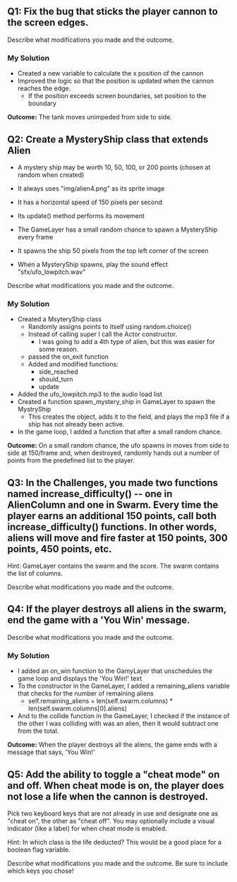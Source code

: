 ## Q1: Fix the bug that sticks the player cannon to the screen edges.
Describe what modifications you made and the outcome.

### My Solution

- Created a new variable to calculate the x position of the cannon
- Improved the logic so that the position is updated when the cannon reaches the edge.
  - If the position exceeds screen boundaries, set position to the boundary
  
**Outcome:** 
The tank moves unimpeded from side to side.

## Q2: Create a MysteryShip class that extends Alien
- A mystery ship may be worth 10, 50, 100, or 200 points (chosen at random when created)
- It always uses "img/alien4.png" as its sprite image
- It has a horizontal speed of 150 pixels per second
- Its update() method performs its movement

- The GameLayer has a small random chance to spawn a MysteryShip every frame
- It spawns the ship 50 pixels from the top left corner of the screen
- When a MysteryShip spawns, play the sound effect "sfx/ufo_lowpitch.wav"
 

Describe what modifications you made and the outcome.

### My Solution
- Created a MsyteryShip class
  - Randomly assigns points to itself using random.choice()
  - Instead of calling super I call the Actor constructor.
    - I was going to add a 4th type of alien, but this was easier for some reason.
  - passed the on_exit function
  - Added and modified functions:
    - side_reached
    - should_turn
    - update
- Added the ufo_lowpitch.mp3 to the audio load list
- Created a function spawn_mystery_ship in GameLayer to spawn the MystryShip
  - This creates the object, adds it to the field, and plays the mp3 file if a ship has not already been active.
- In the game loop, I added a function that after a small random chance.

**Outcome:**
On a small random chance, the ufo spawns in moves from side to side at 150/frame and, when destroyed, randomly hands out a number of points from the predefined list to the player.

## Q3: In the Challenges, you made two functions named increase_difficulty() -- one in AlienColumn and one in Swarm. Every time the player earns an additional 150 points, call both increase_difficulty() functions. In other words, aliens will move and fire faster at 150 points, 300 points, 450 points, etc.

Hint: GameLayer contains the swarm and the score. The swarm contains the list of columns.

Describe what modifications you made and the outcome.

## Q4: If the player destroys all aliens in the swarm, end the game with a 'You Win' message.

Describe what modifications you made and the outcome.

### My Solution

- I added an on_win function to the GamyLayer that unschedules the game loop and displays the 'You Win!' text
- To the constructor in the GameLayer, I added a remaining_aliens variable that checks for the number of remaining aliens
  - self.remaining_aliens = len(self.swarm.columns) * len(self.swarm.columns[0].aliens)
- And to the collide function in the GameLayer, I checked if the instance of the other I was colliding with was an alien, then it would subtract one from the total.

**Outcome:**
When the player destroys all the aliens, the game ends with a message that says, 'You Win!'

## Q5: Add the ability to toggle a "cheat mode" on and off. When cheat mode is on, the player does not lose a life when the cannon is destroyed.

Pick two keyboard keys that are not already in use and designate one as "cheat on", the other as "cheat off". You may optionally include a visual indicator (like a label) for when cheat mode is enabled.

Hint: In which class is the life deducted? This would be a good place for a boolean flag variable.

Describe what modifications you made and the outcome. Be sure to include which keys you chose!